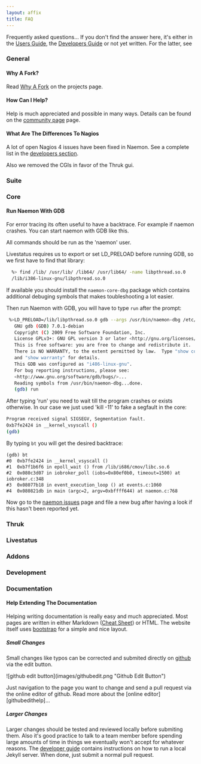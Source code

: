 ```yaml
---
layout: affix
title: FAQ
---
```


Frequently asked questions... If you don't find the answer here, it's either in
the [Users Guide](/documentation/usersguide), the [Developers Guide](/documentation/developers)
or not yet written. For the latter, see [](#)

### General

#### Why A Fork?

Read [Why A Fork](/project.html) on the projects page.


#### How Can I Help?

Help is much appreciated and possible in many ways. Details can be found on
the [community page](/community) page.

#### What Are The Differences To Nagios

A lot of open Nagios 4 issues have been fixed in Naemon. See a complete list
in the [developers section](/documentation/developer/bugs/).

Also we removed the CGIs in favor of the Thruk gui.

### Suite

### Core

#### Run Naemon With GDB

For error tracing its often useful to have a backtrace. For example if naemon
crashes. You can start naemon with GDB like this.

<div class="alert alert-warning"><i class="glyphicon glyphicon-exclamation-sign"></i> All commands should be run as the 'naemon' user.</div>

Livestatus requires us to export or set LD_PRELOAD before running GDB, so we
first have to find that library:

```bash
  %> find /lib/ /usr/lib/ /lib64/ /usr/lib64/ -name libpthread.so.0
  /lib/i386-linux-gnu/libpthread.so.0
```

If available you should install the `naemon-core-dbg` package which
contains additional debuging symbols that makes toubleshooting a lot easier.

Then run Naemon with GDB, you will have to type `run` after the prompt:

```bash
 %>LD_PRELOAD=/lib/libpthread.so.0 gdb --args /usr/bin/naemon-dbg /etc/naemon/naemon.cfg
   GNU gdb (GDB) 7.0.1-debian
   Copyright (C) 2009 Free Software Foundation, Inc.
   License GPLv3+: GNU GPL version 3 or later <http://gnu.org/licenses/gpl.html>
   This is free software: you are free to change and redistribute it.
   There is NO WARRANTY, to the extent permitted by law.  Type "show copying"
   and "show warranty" for details.
   This GDB was configured as "i486-linux-gnu".
   For bug reporting instructions, please see:
   <http://www.gnu.org/software/gdb/bugs/>...
   Reading symbols from /usr/bin/naemon-dbg...done.
   (gdb) run
```

After typing 'run' you need to wait till the program crashes or exists otherwise.
In our case we just used 'kill -11' to fake a segfault in the core:

```bash
Program received signal SIGSEGV, Segmentation fault.
0xb7fe2424 in __kernel_vsyscall ()
(gdb)
```

By typing `bt` you will get the desired backtrace:

```
(gdb) bt
#0  0xb7fe2424 in __kernel_vsyscall ()
#1  0xb7f1b6f6 in epoll_wait () from /lib/i686/cmov/libc.so.6
#2  0x080c3d07 in iobroker_poll (iobs=0x80ef0b0, timeout=1500) at iobroker.c:348
#3  0x08077b18 in event_execution_loop () at events.c:1060
#4  0x080821db in main (argc=2, argv=0xbffff644) at naemon.c:768
```

Now go to the [naemon issues](https://github.com/naemon/naemon/issues) page and file a
new bug after having a look if this hasn't been reported yet.


### Thruk

### Livestatus

### Addons

### Development

### Documentation

#### Help Extending The Documentation

Helping writing documentation is really easy and much appreciated. Most pages
are written in either Markdown ([Cheat Sheet][markdown]) or HTML. The website
itself uses [bootstrap][bootstrap] for a simple and nice layout.

##### Small Changes
Small changes like typos can be corrected and submited directly on [github][githubdocs] via the edit button.
<p>![github edit button](images/githubedit.png "Github Edit Button")</p>
Just navigation to the page you want to change and send a pull request via the online editor of github.
Read more about the [online editor][githubedithelp]...


##### Larger Changes
Larger changes should be tested and reviewed locally before submiting them. Also
it's good practice to talk to a team member before spending large amounts of time
in things we eventually won't accept for whatever reasons.
The [developer guide](/documentation/developer/#documentation) contains instructions on
how to run a local Jekyll server.
When done, just submit a normal pull request.


[markdown]: https://github.com/adam-p/markdown-here/wiki/Markdown-Cheatsheet
[bootstrap]: http://getbootstrap.com/css/
[githubdocs]: https://github.com/naemon/naemon.github.io/tree/master/documentation
[githubedithelp]: https://github.com/blog/905-edit-like-an-ace
